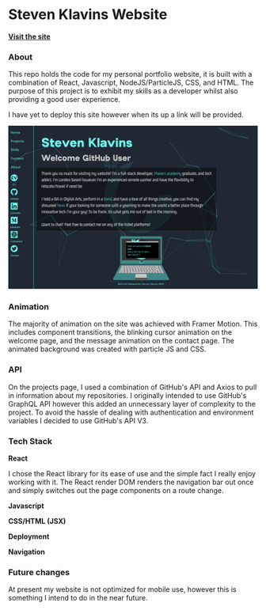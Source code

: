 # Steven Klavins Website

**[Visit the site](https://steven-klavins.netlify.app/)**

### About 

This repo holds the code for my personal portfolio website, it is built with a combination of React, Javascript, NodeJS/ParticleJS, CSS, and HTML. The purpose of this project is to exhibit my skills as a developer whilst also providing a good user experience.

I have yet to deploy this site however when its up a link will be provided.

![](/README_Screenshot.png)


### Animation

The majority of animation on the site was achieved with Framer Motion. This includes component transitions, the blinking cursor animation on the welcome page, and the message animation on the contact page. The animated background was created with particle JS and CSS.

### API

On the projects page, I used a combination of GitHub's API and Axios to pull in information about my repositories. I originally intended to use GitHub's GraphQL API however this added an unnecessary layer of complexity to the project. To avoid the hassle of dealing with authentication and environment variables I decided to use GitHub's API V3.

### Tech Stack

**React**

I chose the React library for its ease of use and the simple fact I really enjoy working with it. The React render DOM renders the navigation bar out once and simply switches out the page components on a route change.

**Javascript**

**CSS/HTML (JSX)**

**Deployment** 

**Navigation** 

### Future changes

At present my website is not optimized for mobile use, however this is something I intend to do in the near future.
